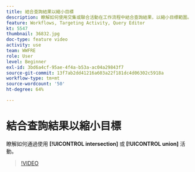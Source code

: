 ```yaml
---
title: 結合查詢結果以縮小目標
description: 瞭解如何使用交集或聯合活動在工作流程中結合查詢結果，以縮小目標範圍。
feature: Workflows, Targeting Activity, Query Editor
kt: 5547
thumbnail: 36832.jpg
doc-type: feature video
activity: use
team: WWFRE
role: User
level: Beginner
exl-id: 3bd6a4cf-95ae-4f4a-b53a-ac04a29843f7
source-git-commit: 13f7ab2dd41216a603a22f181dc4d06302c5918a
workflow-type: tm+mt
source-wordcount: '50'
ht-degree: 64%

---
```


# 結合查詢結果以縮小目標

瞭解如何通過使用 **[!UICONTROL intersection]** 或 **[!UICONTROL union]** 活動。

>[!VIDEO](https://video.tv.adobe.com/v/36832?quality=12&learn=on)
